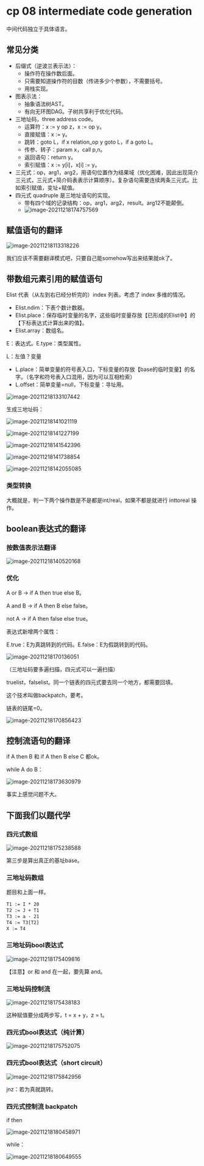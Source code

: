 # cp 08 intermediate code generation

中间代码独立于具体语言。

## 常见分类

- 后缀式（逆波兰表示法）：
  - 操作符在操作数后面。
  - 只需要知道操作符的目数（传进多少个参数），不需要括号。
  - 用栈实现。
- 图表示法：
  - 抽象语法树AST。
  - 有向无环图DAG。子树共享利于优化代码。
- 三地址码，three address code。
  - 运算符：x := y op z，x := op y。
  - 直接赋值：x := y。
  - 跳转：goto L，if x relation_op y goto L，if a goto L。
  - 传参、转子：param x，call p,n。
  - 返回语句：return y。
  - 索引赋值：x := y[i]，x[i] := y。
- 三元式：op，arg1，arg2，用语句位置作为结果域（优化困难，因此出现简介三元式，三元式+简介码表表示计算顺序）。复杂语句需要连续两条三元式。比如索引赋值，变址+赋值。
- 四元式 quadruple 是三地址语句的实现。
  - 带有四个域的记录结构：op，arg1，arg2，result。arg12不能颠倒。
  - ![image-20211218174757569](.\..\..\typora-user-images\image-20211218174757569.png)

## 赋值语句的翻译

![image-20211218113318226](.\..\..\typora-user-images\image-20211218113318226.png)

我们应该不需要翻译模式吧，只要自己能somehow写出来结果就ok了。

## 带数组元素引用的赋值语句

Elist 代表（从左到右已经分析完的）index 列表。考虑了 index 多维的情况。

- Elist.ndim：下表个数计数器。
- Elist.place：保存临时变量的名字，这些临时变量存放【已形成的Elist中】的【下标表达式计算出来的值】。
- Elist.array：数组名。

E：表达式。E.type：类型属性。

L：左值？变量

- L.place：简单变量的符号表入口，下标变量的存放【base的临时变量】的名字。（名字和符号表入口混用，因为可以互相检索）
- L.offset：简单变量=null，下标变量：寻址用。

![image-20211218133107442](.\..\..\typora-user-images\image-20211218133107442.png)

生成三地址码：

![image-20211218141021119](.\..\..\typora-user-images\image-20211218141021119.png)

![image-20211218141227199](.\..\..\typora-user-images\image-20211218141227199.png)

![image-20211218141542396](.\..\..\typora-user-images\image-20211218141542396.png)

![image-20211218141738854](.\..\..\typora-user-images\image-20211218141738854.png)

![image-20211218142055085](.\..\..\typora-user-images\image-20211218142055085.png)

### 类型转换

大概就是，判一下两个操作数是不是都是int/real，如果不都是就进行 inttoreal 操作。

## boolean表达式的翻译

### 按数值表示法翻译

![image-20211218140520168](.\..\..\typora-user-images\image-20211218140520168.png)

### 优化

A or B → if A then true else B。

A and B → if A then B else false。

not A → if A then false else true。

表达式新增两个属性：

E.true：E为真跳转到的代码。E.false：E为假跳转到的代码。

![image-20211218170136051](.\..\..\typora-user-images\image-20211218170136051.png)

（三地址码要多遍扫描，四元式可以一遍扫描）

truelist，falselist。同一个链表的四元式要去同一个地方，都需要回填。

这个技术叫做backpatch，要考。

链表的链尾=0。

![image-20211218170856423](.\..\..\typora-user-images\image-20211218170856423.png)

## 控制流语句的翻译

if A then B 和 if A then B else C 都ok。

while A do B：

![image-20211218173630979](.\..\..\typora-user-images\image-20211218173630979.png)

事实上感觉问题不大。

## 下面我们以题代学

### 四元式数组

![image-20211218175238588](.\..\..\typora-user-images\image-20211218175238588.png)

第三步是算出真正的基址base。

### 三地址码数组

题目和上面一样。

```
T1 := I * 20
T2 := J + T1
T3 := a - 21
T4 := T3[T2]
X := T4
```

### 三地址码bool表达式

![image-20211218175409816](.\..\..\typora-user-images\image-20211218175409816.png)

【注意】or 和 and 在一起，要先算 and。

### 三地址码控制流

![image-20211218175438183](.\..\..\typora-user-images\image-20211218175438183.png)

这种赋值要分成两步写，t = x + y，z = t。

### 四元式bool表达式（纯计算）

![image-20211218175752075](.\..\..\typora-user-images\image-20211218175752075.png)

### 四元式bool表达式（short circuit）

![image-20211218175842956](.\..\..\typora-user-images\image-20211218175842956.png)

jnz：若为真就跳转。

### 四元式控制流 backpatch

if then

![image-20211218180458971](.\..\..\typora-user-images\image-20211218180458971.png)

while：

![image-20211218180649555](.\..\..\typora-user-images\image-20211218180649555.png)















